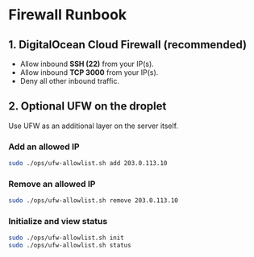 # Firewall Runbook

## 1. DigitalOcean Cloud Firewall (recommended)
- Allow inbound **SSH (22)** from your IP(s).
- Allow inbound **TCP 3000** from your IP(s).
- Deny all other inbound traffic.

## 2. Optional UFW on the droplet
Use UFW as an additional layer on the server itself.

### Add an allowed IP
```bash
sudo ./ops/ufw-allowlist.sh add 203.0.113.10
```

### Remove an allowed IP
```bash
sudo ./ops/ufw-allowlist.sh remove 203.0.113.10
```

### Initialize and view status
```bash
sudo ./ops/ufw-allowlist.sh init
sudo ./ops/ufw-allowlist.sh status
```
